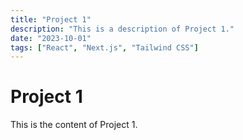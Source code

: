```yaml
---
title: "Project 1"
description: "This is a description of Project 1."
date: "2023-10-01"
tags: ["React", "Next.js", "Tailwind CSS"]
---
```


# Project 1

This is the content of Project 1.